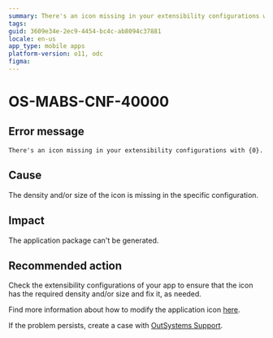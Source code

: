 ```yaml
---
summary: There's an icon missing in your extensibility configurations with {0}.
tags:
guid: 3609e34e-2ec9-4454-bc4c-ab8094c37881
locale: en-us
app_type: mobile apps
platform-version: o11, odc
figma:
---
```


# OS-MABS-CNF-40000

## Error message

`There's an icon missing in your extensibility configurations with {0}.`

## Cause

The density and/or size of the icon is missing in the specific configuration.

## Impact

The application package can't be generated.

## Recommended action

Check the extensibility configurations of your app to ensure that the icon has the required density and/or size and fix it, as needed.

Find more information about how to modify the application icon [here](https://success.outsystems.com/Documentation/11/Delivering_Mobile_Apps/Customize_Your_Mobile_App/Modify_the_App_Icon).

If the problem persists, create a case with [OutSystems Support](https://www.outsystems.com/support/portal/open-support-case?ErrorCode=OS-MABS-CNF-40000).
